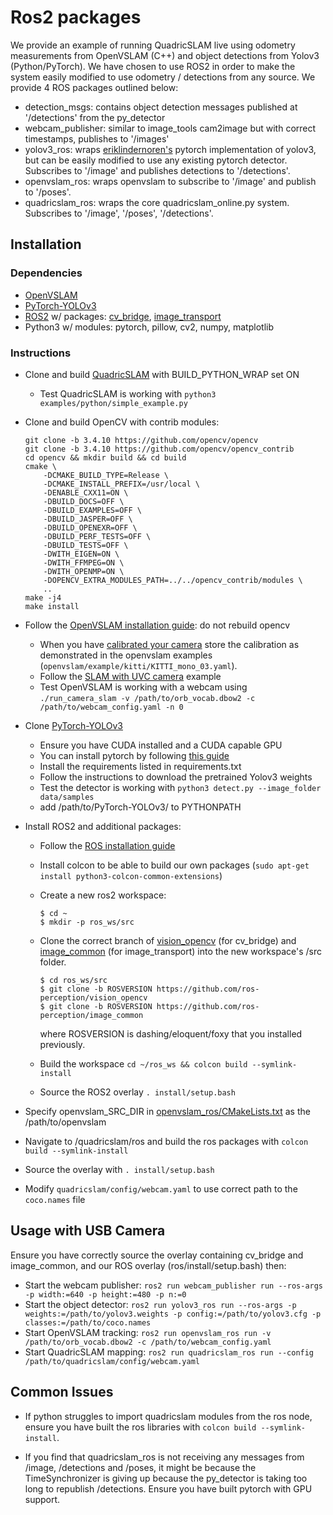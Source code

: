 # Ros2 packages
We provide an example of running QuadricSLAM live using odometry measurements from OpenVSLAM (C++) and object detections from Yolov3 (Python/PyTorch). We have chosen to use ROS2 in order to make the system easily modified to use odometry / detections from any source. We provide 4 ROS packages outlined below:

* detection_msgs: contains object detection messages published at '/detections' from the py_detector 
* webcam_publisher: similar to image_tools cam2image but with correct timestamps, publishes to '/images'
* yolov3_ros: wraps [eriklindernoren's](https://github.com/eriklindernoren) pytorch implementation of yolov3, but can be easily modified to use any existing pytorch detector. Subscribes to '/image' and publishes detections to '/detections'. 
* openvslam_ros: wraps openvslam to subscribe to '/image' and publish to '/poses'. 
* quadricslam_ros: wraps the core quadricslam_online.py system. Subscribes to '/image', '/poses', '/detections'. 

## Installation 
### Dependencies

* [OpenVSLAM](https://github.com/xdspacelab/openvslam)
* [PyTorch-YOLOv3](https://github.com/eriklindernoren/PyTorch-YOLOv3) 
* [ROS2](https://index.ros.org/doc/ros2/Installation/) w/ packages: [cv_bridge](https://github.com/ros-perception/vision_opencv), [image_transport](https://github.com/ros-perception/image_common)
* Python3 w/ modules: pytorch, pillow, cv2, numpy, matplotlib

### Instructions

* Clone and build [QuadricSLAM](/README.md) with BUILD_PYTHON_WRAP set ON
    * Test QuadricSLAM is working with `python3 examples/python/simple_example.py`
* Clone and build OpenCV with contrib modules:

    ```
    git clone -b 3.4.10 https://github.com/opencv/opencv
    git clone -b 3.4.10 https://github.com/opencv/opencv_contrib
    cd opencv && mkdir build && cd build
    cmake \
        -DCMAKE_BUILD_TYPE=Release \
        -DCMAKE_INSTALL_PREFIX=/usr/local \
        -DENABLE_CXX11=ON \
        -DBUILD_DOCS=OFF \
        -DBUILD_EXAMPLES=OFF \
        -DBUILD_JASPER=OFF \
        -DBUILD_OPENEXR=OFF \
        -DBUILD_PERF_TESTS=OFF \
        -DBUILD_TESTS=OFF \
        -DWITH_EIGEN=ON \
        -DWITH_FFMPEG=ON \
        -DWITH_OPENMP=ON \
        -DOPENCV_EXTRA_MODULES_PATH=../../opencv_contrib/modules \
        ..
    make -j4
    make install
    ```

* Follow the [OpenVSLAM installation guide](https://openvslam.readthedocs.io/en/master/installation.html): do not rebuild opencv 
    * When you have [calibrated your camera](https://github.com/ros-perception/image_pipeline) store the calibration as demonstrated in the openvslam examples (`openvslam/example/kitti/KITTI_mono_03.yaml`). 
    * Follow the [SLAM with UVC camera](https://openvslam.readthedocs.io/en/master/example.html) example
    * Test OpenVSLAM is working with a webcam using `./run_camera_slam -v /path/to/orb_vocab.dbow2 -c /path/to/webcam_config.yaml -n 0`
* Clone [PyTorch-YOLOv3](https://github.com/eriklindernoren/PyTorch-YOLOv3)
    * Ensure you have CUDA installed and a CUDA capable GPU
    * You can install pytorch by following [this guide](https://pytorch.org/get-started/locally/)
    * Install the requirements listed in requirements.txt
    * Follow the instructions to download the pretrained Yolov3 weights
    * Test the detector is working with `python3 detect.py --image_folder data/samples`
    * add /path/to/PyTorch-YOLOv3/ to PYTHONPATH
* Install ROS2 and additional packages:
    * Follow the [ROS installation guide](https://index.ros.org/doc/ros2/Installation/)
    * Install colcon to be able to build our own packages (`sudo apt-get install python3-colcon-common-extensions`)
    * Create a new ros2 workspace:
    
        ```
        $ cd ~
        $ mkdir -p ros_ws/src 
        ```

    * Clone the correct branch of [vision_opencv](https://github.com/ros-perception/vision_opencv) (for cv_bridge) and [image_common](https://github.com/ros-perception/image_common) (for image_transport) into the new workspace's /src folder. 

        ```
        $ cd ros_ws/src
        $ git clone -b ROSVERSION https://github.com/ros-perception/vision_opencv
        $ git clone -b ROSVERSION https://github.com/ros-perception/image_common
        ```

        where ROSVERSION is dashing/eloquent/foxy that you installed previously. 

    * Build the workspace `cd ~/ros_ws && colcon build --symlink-install`
    * Source the ROS2 overlay `. install/setup.bash` 
* Specify openvslam_SRC_DIR in [openvslam_ros/CMakeLists.txt](/ros/src/openvslam_ros/CMakeLists.txt) as the /path/to/openvslam 
* Navigate to /quadricslam/ros and build the ros packages with `colcon build --symlink-install`
* Source the overlay with `. install/setup.bash`
* Modify `quadricslam/config/webcam.yaml` to use correct path to the `coco.names` file

## Usage with USB Camera

Ensure you have correctly source the overlay containing cv_bridge and image_common, and our ROS overlay (ros/install/setup.bash) then:

* Start the webcam publisher: `ros2 run webcam_publisher run --ros-args -p width:=640 -p height:=480 -p n:=0`
* Start the object detector:  `ros2 run yolov3_ros run --ros-args -p weights:=/path/to/yolov3.weights -p config:=/path/to/yolov3.cfg -p classes:=/path/to/coco.names`
* Start OpenVSLAM tracking: `ros2 run openvslam_ros run -v /path/to/orb_vocab.dbow2 -c /path/to/webcam_config.yaml`
* Start QuadricSLAM mapping: `ros2 run quadricslam_ros run --config /path/to/quadricslam/config/webcam.yaml` 


## Common Issues

* If python struggles to import quadricslam modules from the ros node, ensure you have built the ros libraries with `colcon build --symlink-install`. 

* If you find that quadricslam_ros is not receiving any messages from /image, /detections and /poses, it might be because the TimeSynchronizer is giving up because the py_detector is taking too long to republish /detections. Ensure you have built pytorch with GPU support. 
